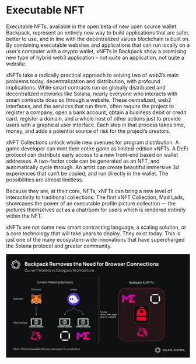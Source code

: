 # Executable NFT

Executable NFTs, available in the open beta of new open source wallet Backpack, represent an entirely new way to build applications that are safer, better to use, and in line with the decentralized values blockchain is built on. By combining executable websites and applications that can run locally on a user’s computer with a crypto wallet, xNFTs in Backpack show a promising new type of hybrid web3 application – not quite an application, not quite a website.

xNFTs take a radically practical approach to solving two of web3’s main problems today, decentralization and distribution, with profound implications. While smart contracts run on globally distributed and decentralized networks like Solana, nearly everyone who interacts with smart contracts does so through a website. These centralized, web2 interfaces, and the services that run them, often require the project to register a company, open a bank account, obtain a business debit or credit card, register a domain, and a whole host of other actions just to provide users with a graphical user interface. Each step in that process takes time, money, and adds a potential source of risk for the project’s creators.

xNFT Collections unlock whole new avenues for program distribution. A game developer can mint their entire game as limited-edition xNFTs. A DeFi protocol can distribute early access to a new front-end based on wallet addresses. A two-factor code can be generated as an NFT, and automatically cycle through. An artist can create beautiful immersive 3d experiences that can’t be copied, and run directly in the wallet. The possibilities are almost limitless.

Because they are, at their core, NFTs, xNFTs can bring a new level of interactivity to traditional collections. The first xNFT Collection, Mad Lads, showcases the power of an executable profile picture collection — the pictures themselves act as a chatroom for users which is rendered entirely within the NFT.

xNFTs are not some new smart contracting language, a scaling solution, or a core technology that will take years to deploy. They exist today. This is just one of the many ecosystem-wide innovations that have supercharged the Solana protocol and greater community.

![Blockchain](../../images/xnfts.png)
